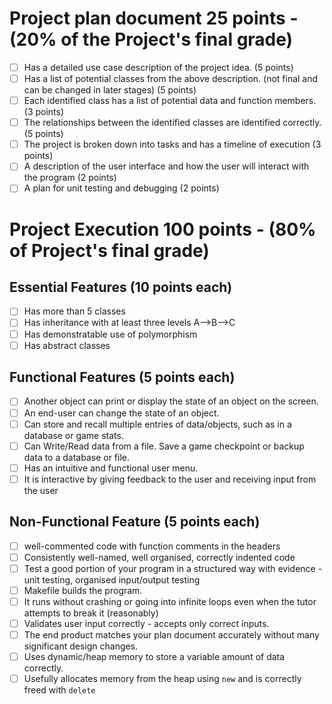 # Project plan document 25 points - (20% of the Project's final grade)	

- [ ] Has a detailed use case description of the project idea. (5 points)
- [ ] Has a list of potential classes from the above description. (not final and can be changed in later stages) (5 points)
- [ ] Each identified class has a list of potential data and function members. (3 points)
- [ ] The relationships between the identified classes are identified correctly. (5 points)
- [ ] The project is broken down into tasks and has a timeline of execution (3 points)
- [ ] A description of the user interface and how the user will interact with the program (2 points)
- [ ] A plan for unit testing and debugging (2 points)	

# Project Execution 100 points - (80% of Project's final grade)	

## Essential Features (10 points each)	

- [ ] Has more than 5 classes
- [ ] Has inheritance with at least three levels A-->B-->C
- [ ] Has demonstratable use of polymorphism
- [ ] Has abstract classes	

## Functional Features (5 points each)	

- [ ] Another object can print or display the state of an object on the screen. 
- [ ] An end-user can change the state of an object. 
- [ ] Can store and recall multiple entries of data/objects, such as in a database or game stats.	
- [ ] Can Write/Read data from a file. Save a game checkpoint or backup data to a database or file.	
- [ ] Has an intuitive and functional user menu. 
- [ ] It is interactive by giving feedback to the user and receiving input from the user	

## Non-Functional Feature (5 points each)

- [ ] well-commented code with function comments in the headers
- [ ] Consistently well-named, well organised, correctly indented code
- [ ] Test a good portion of your program in a structured way with evidence - unit testing, organised input/output testing
- [ ] Makefile builds the program.
- [ ] It runs without crashing or going into infinite loops even when the tutor attempts to break it (reasonably)
- [ ] Validates user input correctly - accepts only correct inputs.
- [ ] The end product matches your plan document accurately without many significant design changes.
- [ ] Uses dynamic/heap memory to store a variable amount of data correctly.
- [ ] Usefully allocates memory from the heap using `new` and is correctly freed with `delete`	
